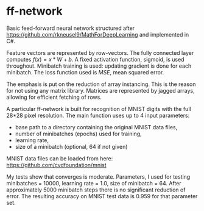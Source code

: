 # ff-network
Basic feed-forward neural network structured after https://github.com/rkneusel9/MathForDeepLearning and implemented in C#.

Feature vectors are represented by row-vectors. The fully connected layer computes $f(x) = x * W + b$. A fixed activation function, sigmoid, is used throughout. Minibatch training is used: updating gradient is done for each minibatch. The loss function used is *MSE*, mean squared error.

The emphasis is put on the reduction of array instancing. This is the reason for not using any matrix library. Matrices are represented by jagged arrays, allowing for efficient fetching of rows. 

A particular ff-network is built for recognition of MNIST digits with the full 28*28 pixel resolution. The main function uses up to 4 input parameters:

- base path to a directory containing the original MNIST data files,
- number of minibatches (epochs) used for training,
- learning rate,
- size of a minibatch (optional, 64 if not given)

MNIST data files can be loaded from here: https://github.com/cvdfoundation/mnist

My tests show that converges is moderate. Parameters, I used for testing minibatches = 10000, learning rate = 1.0, size of minibatch = 64. After approximately 5000 minibatch steps there is no significant reduction of error. The resulting accuracy on MNIST test data is 0.959 for that parameter set.

